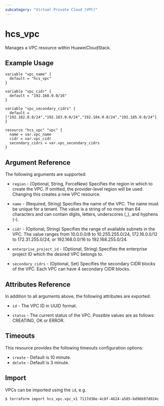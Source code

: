 ```yaml
---
subcategory: "Virtual Private Cloud (VPC)"
---
```


# hcs_vpc

Manages a VPC resource within HuaweiCloudStack.

## Example Usage

```hcl
variable "vpc_name" {
  default = "hcs_vpc"
}

variable "vpc_cidr" {
  default = "192.168.0.0/16"
}

variable "vpc_secondary_cidrs" {
  default = ["192.182.0.0/24","192.183.0.0/24","192.184.0.0/24","192.185.0.0/24"]
}

resource "hcs_vpc" "vpc" {
  name = var.vpc_name
  cidr = var.vpc_cidr
  secondary_cidrs = var.vpc_secondary_cidrs
}

```

## Argument Reference

The following arguments are supported:

* `region` - (Optional, String, ForceNew) Specifies the region in which to create the VPC. If omitted, the
  provider-level region will be used. Changing this creates a new VPC resource.

* `name` - (Required, String) Specifies the name of the VPC. The name must be unique for a tenant. The value is a string
  of no more than 64 characters and can contain digits, letters, underscores (_), and hyphens (-).

* `cidr` - (Optional, String) Specifies the range of available subnets in the VPC. The value ranges from 10.0.0.0/8 to
  10.255.255.0/24, 172.16.0.0/12 to 172.31.255.0/24, or 192.168.0.0/16 to 192.168.255.0/24.

* `enterprise_project_id` - (Optional, String) Specifies the enterprise project ID which the desired VPC belongs to.

* `secondary_cidrs` - (Optional, Set) Specifies the secondary CIDR blocks of the VPC.
  Each VPC can have 4 secondary CIDR blocks.

## Attributes Reference

In addition to all arguments above, the following attributes are exported:

* `id` - The VPC ID in UUID format.

* `status` - The current status of the VPC. Possible values are as follows: CREATING, OK or ERROR.

## Timeouts

This resource provides the following timeouts configuration options:

* `create` - Default is 10 minute.
* `delete` - Default is 3 minute.

## Import

VPCs can be imported using the `id`, e.g.

```
$ terraform import hcs_vpc.vpc_v1 7117d38e-4c8f-4624-a505-bd96b97d024c
```
